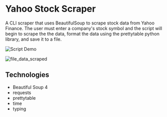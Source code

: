 
# Yahoo Stock Scraper
A CLI scraper that uses BeautifulSoup to scrape stock data from Yahoo Finance. The user must enter a company's stock symbol and the script will begin to scrape the the data, format the data using the prettytable python library, and save it to a file.

![Script Demo](https://j.gifs.com/p8rqjm.gif)

![file_data_scraped](https://user-images.githubusercontent.com/63922149/114342209-742cf580-9b29-11eb-9068-26f5e9322124.png)

## Technologies
- Beautiful Soup 4
- requests
- prettytable
- time
- typing
